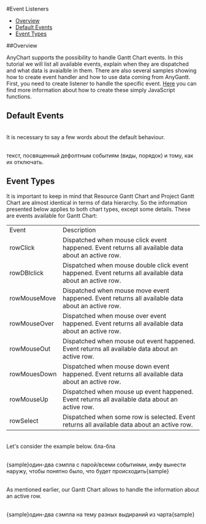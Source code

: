 #Event Listeners

* [Overview](#overview)
* [Default Events](#default_events)
* [Event Types](#event_types)

##Overview

AnyChart supports the possibility to handle Gantt Chart events. In this tutorial we will list all available events, explain when they are dispatched and what data is avaialble in them. There are also several samples showing how to create event handler and how to use data coming from AnyGantt. First, you need to create listener to handle the specific event. [Here](Common_Settings/Event_Listeners#listener_types) you can find more information about how to create these simply JavaScript functions.

## Default Events

<br>It is necessary to say a few words about the default behaviour.

<br>текст, посвященный дефолтным событиям (виды, порядок) и тому, как их отключать.

## Event Types

It is important to keep in mind that Resource Gantt Chart and Project Gantt Chart are almost identical in terms of data hierarchy. So the information presented below applies to both chart types, except some details.
These are events available for Gantt Chart:

<table>
<tbody>
<tr>
<td>Event</td>
<td>Description</td>
</tr>
<tr>
<td>rowClick</td>
<td>Dispatched when mouse click event happened. Event returns all available data about an active row.</td>
</tr>
<tr>
<td>rowDBlclick</td>
<td>Dispatched when mouse double click event happened. Event returns all available data about an active row.</td>
</tr>
<tr>
<td>rowMouseMove</td>
<td>Dispatched when mouse move event happened. Event returns all available data about an active row.</td>
</tr>
<tr>
<td>rowMouseOver</td>
<td>Dispatched when mouse over event happened. Event returns all available data about an active row.</td>
</tr>
<tr>
<td>rowMouseOut</td>
<td>Dispatched when mouse out event happened. Event returns all available data about an active row.</td>
</tr>
<tr>
<td>rowMouesDown</td>
<td>Dispatched when mouse down event happened. Event returns all available data about an active row.</td>
</tr>
<tr>
<td>rowMouseUp</td>
<td>Dispatched when mouse up event happened. Event returns all available data about an active row.</td>
</tr>
<tr>
<td>rowSelect</td>
<td>Dispatched when some row is selected. Event returns all available data about an active row.</td>
</tr>
</tbody>
</table>

<br>Let's consider the example below. бла-бла

<br>{sample}один-два сэмпла с парой/всеми событиями, инфу вынести наружу, чтобы понятно было, что будет происходить{sample}

<br>As mentioned earlier, our Gantt Chart allows to handle the information about an active row.

<br>{sample}один-два сэмпла на тему разных выдираний из чарта{sample}